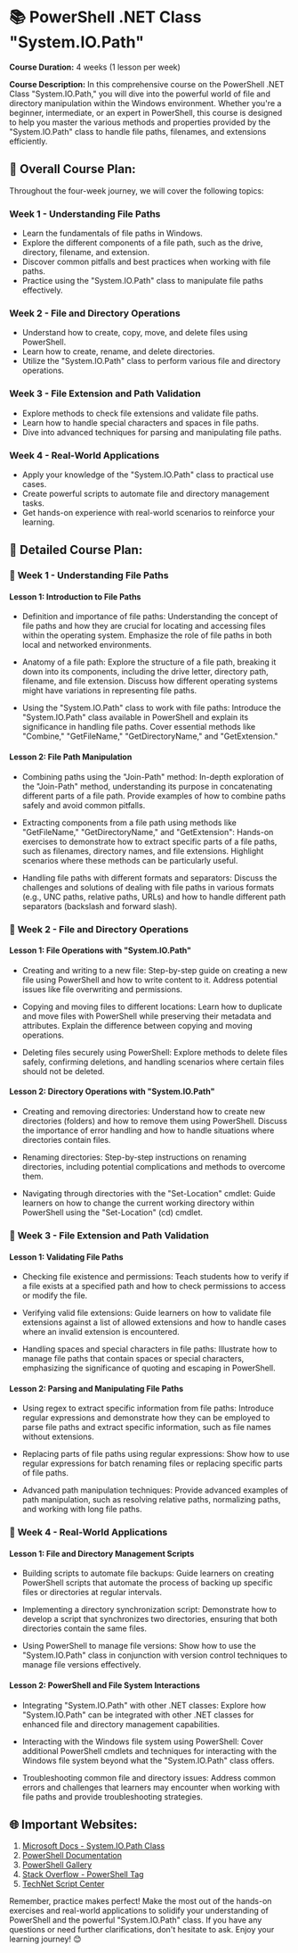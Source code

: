 
# 📚 **PowerShell .NET Class "System.IO.Path"**

**Course Duration:** 4 weeks (1 lesson per week)

**Course Description:**
In this comprehensive course on the PowerShell .NET Class "System.IO.Path," you will dive into the powerful world of file and directory manipulation within the Windows environment. Whether you're a beginner, intermediate, or an expert in PowerShell, this course is designed to help you master the various methods and properties provided by the "System.IO.Path" class to handle file paths, filenames, and extensions efficiently.

## 🎯 **Overall Course Plan:**

Throughout the four-week journey, we will cover the following topics:

### **Week 1 - Understanding File Paths**

- Learn the fundamentals of file paths in Windows.
- Explore the different components of a file path, such as the drive, directory, filename, and extension.
- Discover common pitfalls and best practices when working with file paths.
- Practice using the "System.IO.Path" class to manipulate file paths effectively.

### **Week 2 - File and Directory Operations**

- Understand how to create, copy, move, and delete files using PowerShell.
- Learn how to create, rename, and delete directories.
- Utilize the "System.IO.Path" class to perform various file and directory operations.

### **Week 3 - File Extension and Path Validation**

- Explore methods to check file extensions and validate file paths.
- Learn how to handle special characters and spaces in file paths.
- Dive into advanced techniques for parsing and manipulating file paths.

### **Week 4 - Real-World Applications**

- Apply your knowledge of the "System.IO.Path" class to practical use cases.
- Create powerful scripts to automate file and directory management tasks.
- Get hands-on experience with real-world scenarios to reinforce your learning.

## 🎯 **Detailed Course Plan:**

### 📖 **Week 1 - Understanding File Paths**

#### Lesson 1: Introduction to File Paths

   - Definition and importance of file paths: Understanding the concept of file paths and how they are crucial for locating and accessing files within the operating system. Emphasize the role of file paths in both local and networked environments.

   - Anatomy of a file path: Explore the structure of a file path, breaking it down into its components, including the drive letter, directory path, filename, and file extension. Discuss how different operating systems might have variations in representing file paths.

   - Using the "System.IO.Path" class to work with file paths: Introduce the "System.IO.Path" class available in PowerShell and explain its significance in handling file paths. Cover essential methods like "Combine," "GetFileName," "GetDirectoryName," and "GetExtension."

#### Lesson 2: File Path Manipulation

   - Combining paths using the "Join-Path" method: In-depth exploration of the "Join-Path" method, understanding its purpose in concatenating different parts of a file path. Provide examples of how to combine paths safely and avoid common pitfalls.

   - Extracting components from a file path using methods like "GetFileName," "GetDirectoryName," and "GetExtension": Hands-on exercises to demonstrate how to extract specific parts of a file paths, such as filenames, directory names, and file extensions. Highlight scenarios where these methods can be particularly useful.

   - Handling file paths with different formats and separators: Discuss the challenges and solutions of dealing with file paths in various formats (e.g., UNC paths, relative paths, URLs) and how to handle different path separators (backslash and forward slash).

### 📖 **Week 2 - File and Directory Operations**

#### Lesson 1: File Operations with "System.IO.Path"

   - Creating and writing to a new file: Step-by-step guide on creating a new file using PowerShell and how to write content to it. Address potential issues like file overwriting and permissions.

   - Copying and moving files to different locations: Learn how to duplicate and move files with PowerShell while preserving their metadata and attributes. Explain the difference between copying and moving operations.

   - Deleting files securely using PowerShell: Explore methods to delete files safely, confirming deletions, and handling scenarios where certain files should not be deleted.

#### Lesson 2: Directory Operations with "System.IO.Path"

   - Creating and removing directories: Understand how to create new directories (folders) and how to remove them using PowerShell. Discuss the importance of error handling and how to handle situations where directories contain files.

   - Renaming directories: Step-by-step instructions on renaming directories, including potential complications and methods to overcome them.

   - Navigating through directories with the "Set-Location" cmdlet: Guide learners on how to change the current working directory within PowerShell using the "Set-Location" (cd) cmdlet.

### 📖 **Week 3 - File Extension and Path Validation**

#### Lesson 1: Validating File Paths

   - Checking file existence and permissions: Teach students how to verify if a file exists at a specified path and how to check permissions to access or modify the file.

   - Verifying valid file extensions: Guide learners on how to validate file extensions against a list of allowed extensions and how to handle cases where an invalid extension is encountered.

   - Handling spaces and special characters in file paths: Illustrate how to manage file paths that contain spaces or special characters, emphasizing the significance of quoting and escaping in PowerShell.

#### Lesson 2: Parsing and Manipulating File Paths

   - Using regex to extract specific information from file paths: Introduce regular expressions and demonstrate how they can be employed to parse file paths and extract specific information, such as file names without extensions.

   - Replacing parts of file paths using regular expressions: Show how to use regular expressions for batch renaming files or replacing specific parts of file paths.

   - Advanced path manipulation techniques: Provide advanced examples of path manipulation, such as resolving relative paths, normalizing paths, and working with long file paths.

### 📖 **Week 4 - Real-World Applications**

#### Lesson 1: File and Directory Management Scripts

   - Building scripts to automate file backups: Guide learners on creating PowerShell scripts that automate the process of backing up specific files or directories at regular intervals.

   - Implementing a directory synchronization script: Demonstrate how to develop a script that synchronizes two directories, ensuring that both directories contain the same files.

   - Using PowerShell to manage file versions: Show how to use the "System.IO.Path" class in conjunction with version control techniques to manage file versions effectively.

#### Lesson 2: PowerShell and File System Interactions

   - Integrating "System.IO.Path" with other .NET classes: Explore how "System.IO.Path" can be integrated with other .NET classes for enhanced file and directory management capabilities.

   - Interacting with the Windows file system using PowerShell: Cover additional PowerShell cmdlets and techniques for interacting with the Windows file system beyond what the "System.IO.Path" class offers.

   - Troubleshooting common file and directory issues: Address common errors and challenges that learners may encounter when working with file paths and provide troubleshooting strategies.

## 🌐 **Important Websites:**

1. [Microsoft Docs - System.IO.Path Class](https://docs.microsoft.com/en-us/dotnet/api/system.io.path)
2. [PowerShell Documentation](https://docs.microsoft.com/en-us/powershell/)
3. [PowerShell Gallery](https://www.powershellgallery.com/)
4. [Stack Overflow - PowerShell Tag](https://stackoverflow.com/questions/tagged/powershell)
5. [TechNet Script Center](https://gallery.technet.microsoft.com/)

Remember, practice makes perfect! Make the most out of the hands-on exercises and real-world applications to solidify your understanding of PowerShell and the powerful "System.IO.Path" class. If you have any questions or need further clarifications, don't hesitate to ask. Enjoy your learning journey! 😊
